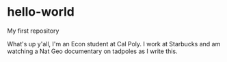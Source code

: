 # hello-world
My first repository

What's up y'all, I'm an Econ student at Cal Poly. I work at Starbucks and am watching a Nat Geo documentary on tadpoles as I write this.
